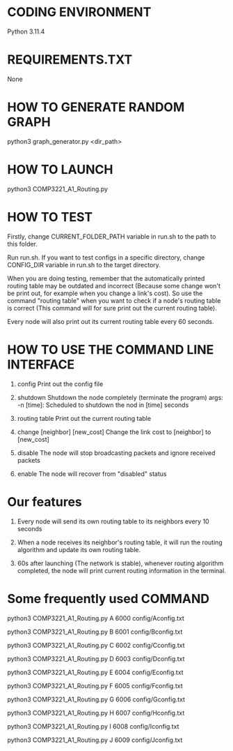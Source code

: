 # CODING ENVIRONMENT
Python 3.11.4

# REQUIREMENTS.TXT
None

# HOW TO GENERATE RANDOM GRAPH
python3 graph_generator.py <dir_path>

# HOW TO LAUNCH
python3 COMP3221_A1_Routing.py <Node ID> <Port ID> <Config File Path>

# HOW TO TEST
Firstly, change CURRENT_FOLDER_PATH variable in run.sh to the path to this folder.

Run run.sh. If you want to test configs in a specific directory, change CONFIG_DIR variable in run.sh to the target directory.

When you are doing testing, remember that the automatically printed routing table may be outdated and incorrect (Because some change won't be print out, for example when you change a link's cost). So use the command "routing table" when you want to check if a node's routing table is correct (This command will for sure print out the current routing table).

Every node will also print out its current routing table every 60 seconds.

# HOW TO USE THE COMMAND LINE INTERFACE
1. config
Print out the config file

2. shutdown
Shutdown the node completely (terminate the program)
args:
    -n [time]: Scheduled to shutdown the nod in [time] seconds

3. routing table
Print out the current routing table

4. change [neighbor] [new_cost]
Change the link cost to [neighbor] to [new_cost]

5. disable
The node will stop broadcasting packets and ignore received packets

6. enable
The node will recover from "disabled" status

# Our features
1. Every node will send its own routing table to its neighbors every 10 seconds

2. When a node receives its neighbor's routing table, it will run the routing algorithm and update its own routing table.

3. 60s after launching (The network is stable), whenever routing algorithm completed, the node will print current routing information in the terminal.

# Some frequently used COMMAND
python3 COMP3221_A1_Routing.py A 6000 config/Aconfig.txt

python3 COMP3221_A1_Routing.py B 6001 config/Bconfig.txt

python3 COMP3221_A1_Routing.py C 6002 config/Cconfig.txt

python3 COMP3221_A1_Routing.py D 6003 config/Dconfig.txt

python3 COMP3221_A1_Routing.py E 6004 config/Econfig.txt

python3 COMP3221_A1_Routing.py F 6005 config/Fconfig.txt

python3 COMP3221_A1_Routing.py G 6006 config/Gconfig.txt

python3 COMP3221_A1_Routing.py H 6007 config/Hconfig.txt

python3 COMP3221_A1_Routing.py I 6008 config/Iconfig.txt

python3 COMP3221_A1_Routing.py J 6009 config/Jconfig.txt